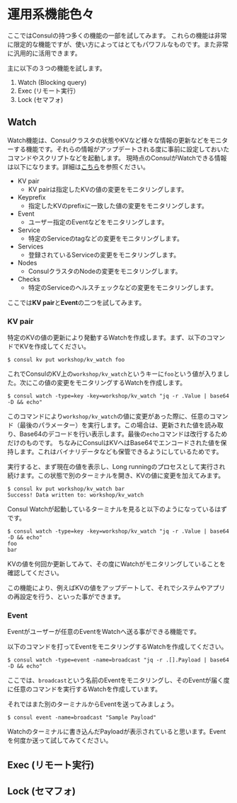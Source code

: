 # 運用系機能色々

ここではConsulの持つ多くの機能の一部を試してみます。
これらの機能は非常に限定的な機能ですが、使い方によってはとてもパワフルなものです。また非常に汎用的に活用できます。

主に以下の３つの機能を試します。

1. Watch (Blocking query)
1. Exec (リモート実行）
1. Lock (セマフォ)

## Watch

Watch機能は、Consulクラスタの状態やKVなど様々な情報の更新などをモニターする機能です。それらの情報がアップデートされる度に事前に設定しておいたコマンドやスクリプトなどを起動します。
現時点のConsulがWatchできる情報は以下になります。詳細は[こちら](https://www.consul.io/docs/agent/watches.html)を参照ください。

* KV pair
	* KV pairは指定したKVの値の変更をモニタリングします。
* Keyprefix
	* 指定したKVのprefixに一致した値の変更をモニタリングします。
* Event
	* ユーザー指定のEventなどをモニタリングします。
* Service
	* 特定のServiceのtagなどの変更をモニタリングします。
* Services
	* 登録されているServiceの変更をモニタリングします。
* Nodes
	* ConsulクラスタのNodeの変更をモニタリングします。
* Checks
	* 特定のServiceのヘルスチェックなどの変更をモニタリングします。


ここでは**KV pair**と**Event**の二つを試してみます。

### KV pair

特定のKVの値の更新により発動するWatchを作成します。まず、以下のコマンドでKVを作成してください。

```shell
$ consul kv put workshop/kv_watch foo
```

これでConsulのKV上の`workshop/kv_watch`というキーに`foo`という値が入りました。次にこの値の変更をモニタリングするWatchを作成します。

```shell
$ consul watch -type=key -key=workshop/kv_watch "jq -r .Value | base64 -D && echo"
```

このコマンドにより`workshop/kv_watch`の値に変更があった際に、任意のコマンド（最後のパラメーター）を実行します。この場合は、更新された値を読み取り、Base64のデコードを行い表示します。最後の`echo`コマンドは改行するためだけのものです。
ちなみにConsulはKVへはBase64でエンコードされた値を保持します。これはバイナリデータなども保管できるようにしているためです。


実行すると、まず現在の値を表示し、Long runningのプロセスとして実行され続けます。この状態で別のターミナルを開き、KVの値に変更を加えてみます。

```console
$ consul kv put workshop/kv_watch bar
Success! Data written to: workshop/kv_watch
```

Consul Watchが起動しているターミナルを見ると以下のようになっているはずです。

```console
$ consul watch -type=key -key=workshop/kv_watch "jq -r .Value | base64 -D && echo"
foo
bar
```

KVの値を何回か更新してみて、その度にWatchがモニタリングしていることを確認してください。

この機能により、例えばKVの値をアップデートして、それでシステムやアプリの再設定を行う、といった事ができます。

### Event

Eventがユーザーが任意のEventをWatchへ送る事ができる機能です。

以下のコマンドを打ってEventをモニタリングするWatchを作成してください。

```shell
$ consul watch -type=event -name=broadcast "jq -r .[].Payload | base64 -D && echo"
```

ここでは、`broadcast`という名前のEventをモニタリングし、そのEventが届く度に任意のコマンドを実行するWatchを作成しています。

それではまた別のターミナルからEventを送ってみましょう。

```shell
$ consul event -name=broadcast "Sample Payload"
```

Watchのターミナルに書き込んだPayloadが表示されていると思います。Eventを何度か送って試してみてください。


## Exec (リモート実行)

## Lock (セマフォ)





